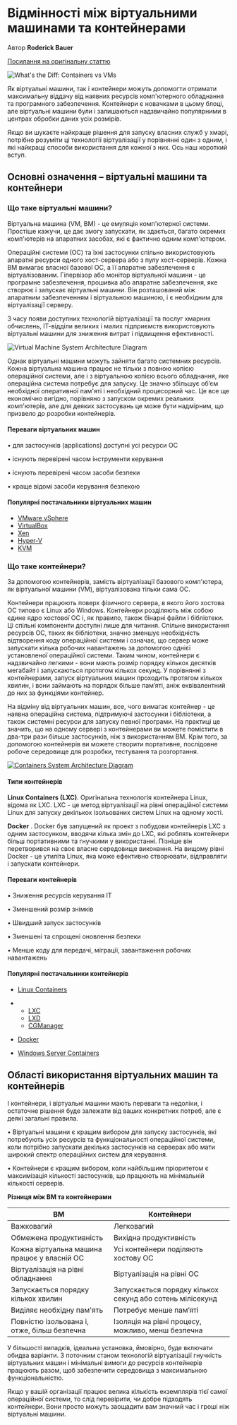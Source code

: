 # **Відмінності між віртуальними машинами та контейнерами**

Автор **Roderick Bauer**

[Посилання на оригінальну статтю](https://www.backblaze.com/blog/vm-vs-containers/) 

![What's the Diff: Containers vs VMs](cloudmedia/c1.jpg)

Як віртуальні машини, так і контейнери можуть допомогти отримати максимальну віддачу від наявних ресурсів комп'ютерного обладнання та програмного забезпечення. Контейнери є новачками в цьому блоці, але віртуальні машини були і залишаються надзвичайно популярними в центрах обробки даних усіх розмірів.

Якщо ви шукаєте найкраще рішення для запуску власних служб у хмарі, потрібно розуміти ці технології віртуалізації у порівнянні один з одним, і які найкращі способи використання для кожної з них. Ось наш короткий вступ.

## **Основні означення – віртуальні машини та контейнери**

### Що таке віртуальні машини?

Віртуальна машина (VM, ВМ) - це емуляція комп'ютерної системи. Простіше кажучи, це дає змогу запускати, як здається, багато окремих комп'ютерів на апаратних засобах, які є фактично одним комп'ютером.

Операційні системи (ОС) та їхні застосунки спільно використовують апаратні ресурси одного хост-сервера або з пулу хост-серверів. Кожна ВМ вимагає власної базової ОС, а її апаратне забезпечення є віртуалізованим. Гіпервізор або монітор віртуальної машини - це програмне забезпечення, прошивка або апаратне забезпечення, яке створює і запускає віртуальні машини. Він розташований між апаратним забезпеченням і віртуальною машиною, і є необхідним для віртуалізації серверу.

З часу появи доступних технологій віртуалізації та послуг хмарних обчислень, ІТ-відділи великих і малих підприємств використовують віртуальні машини для зниження витрат і підвищення ефективності.

![Virtual Machine System Architecture Diagram](cloudmedia/c2.png)

Однак віртуальні машини можуть зайняти багато системних ресурсів. Кожна віртуальна машина працює не тільки з повною копією операційної системи, але і з віртуальною копією всього обладнання, яке операційна система потребує для запуску. Це значно збільшує об’єм необхідної оперативної пам'яті і необхідний процесорний час. Це все ще економічно вигідно, порівняно з запуском окремих реальних комп'ютерів, але для деяких застосувань це може бути надмірним, що призвело до розробки контейнерів.

#### Переваги віртуальних машин

•     для застосунків (applications) доступні усі ресурси ОС

•     існують перевірені часом інструменти керування

•     існують перевірені часом засоби безпеки

•     краще відомі засоби керування безпекою

#### Популярні постачальники віртуальних машин

- [VMware vSphere](https://www.vmware.com/products/vsphere.html)
- [VirtualBox](https://www.virtualbox.org/)
- [Xen](https://www.xenproject.org/)
- [Hyper-V](https://docs.microsoft.com/en-us/virtualization/hyper-v-on-windows/about/)
- [KVM](https://www.linux-kvm.org/page/Main_Page)

### Що таке контейнери?

За допомогою контейнерів, замість віртуалізації базового комп'ютера, як віртуальної машини (VM), віртуалізована тільки сама ОС.

Контейнери працюють поверх фізичного сервера, в якого його хостова ОС типово є Linux або Windows. Контейнери розділяють між собою єдине ядро хостової ОС і, як правило, також бінарні файли і бібліотеки. Ці спільні компоненти доступні лише для читання. Спільне використання ресурсів ОС, таких як бібліотеки, значно зменшує необхідність відтворення коду операційної системи і означає, що сервер може запускати кілька робочих навантажень за допомогою однієї установленої операційної системи. Таким чином, контейнери є надзвичайно легкими - вони мають розмір порядку кількох десятків мегабайт і запускаються протягом кількох секунд. У порівнянні з контейнерами, запуск віртуальних машин проходить протягом кількох хвилин, і вони займають на порядок більше пам’яті, аніж еквівалентний до них за функціями контейнер.

На відміну від віртуальних машин, все, чого вимагає контейнер - це наявна операційна система, підтримуючі застосунки і бібліотеки, а також системні ресурси для запуску певної програми. На практиці це значить, що на одному сервері з контейнерами ви можете помістити в два-три рази більше застосунків, ніж з використанням ВМ. Крім того, за допомогою контейнерів ви можете створити портативне, послідовне робоче середовище для розробки, тестування та розгортання.

[![Containers System Architecture Diagram](cloudmedia/c3.png)](https://www.backblaze.com/blog/wp-content/uploads/2018/06/containers.png)

#### Типи контейнерів

**Linux Containers (LXC)**. Оригінальна технологія контейнера Linux, відома як LXC. LXC - це метод віртуалізації на рівні операційної системи Linux для запуску декількох ізольованих систем Linux на одному хості.

**Docker** . Docker був запущений як проект з побудови контейнерів LXC з одним застосунком, вводячи кілька змін до LXC, які роблять контейнери більш портативними та гнучкими у використанні. Пізніше він перетворився на своє власне середовище виконання. На вищому рівні Docker - це утиліта Linux, яка може ефективно створювати, відправляти і запускати контейнери.

#### Переваги контейнерів 

•     Зниження ресурсів керування ІТ

•     Зменшений розмір знімків

•     Швидший запуск застосунків

•     Зменшені та спрощені оновлення безпеки

•     Менше коду для передачі, міграції, завантаження робочих навантажень

#### Популярні постачальники контейнерів

- [Linux Containers](https://linuxcontainers.org/) 

- - [LXC](https://linuxcontainers.org/lxc/)
  - [LXD](https://linuxcontainers.org/lxd/introduction/)
  - [CGManager](https://linuxcontainers.org/cgmanager/introduction/)

- [Docker](https://www.docker.com/)

- [Windows Server Containers](https://docs.microsoft.com/en-us/virtualization/windowscontainers/about/)

## Області використання віртуальних машин та контейнерів 

І контейнери, і віртуальні машини мають переваги та недоліки, і остаточне рішення буде залежати від ваших конкретних потреб, але є деякі загальні правила.

•     Віртуальні машини є кращим вибором для запуску застосунків, які потребують усіх ресурсів та функціональності операційної системи, коли потрібно запускати декілька застосунків на серверах або мати широкий спектр операційних систем для керування.

•     Контейнери є кращим вибором, коли найбільшим пріоритетом є максимізація кількості застосунків, що працюють на мінімальній кількості серверів.

 **Різниця між ВМ та контейнерами**  

| ВМ                                           | Контейнери                                                 |
| -------------------------------------------- | ---------------------------------------------------------- |
| Важковагий                                   | Легковагий                                                 |
| Обмежена продуктивність                      | Вихідна продуктивність                                     |
| Кожна віртуальна машина працює у  власній ОС | Усі контейнери поділяють хостову  ОС                       |
| Віртуалізація на рівні обладнання            | Віртуалізація на рівні ОС                                  |
| Запускається порядку кількох  хвилин         | Запускається порядку кількох  секунд або сотень мілісекунд |
| Виділяє необхідну пам'ять                    | Потребує менше пам’яті                                     |
| Повністю ізольована і, отже, більш  безпечна | Ізоляція на рівні процесу,  можливо, менш безпечна         |

У більшості випадків, ідеальна установка, ймовірно, буде включати обидва варіанти. З поточним станом технологій віртуалізації гнучкість віртуальних машин і мінімальні вимоги до ресурсів контейнерів працюють разом, щоб забезпечити середовища з максимальною функціональністю.

Якщо у вашій організації працює велика кількість екземплярів тієї самої операційної системи, то слід перевірити, чи добре підходять контейнери. Вони просто можуть заощадити вам значний час і гроші ніж віртуальні машини.

